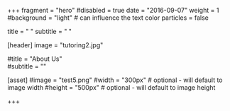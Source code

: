 +++
fragment = "hero" 
#disabled = true
date = "2016-09-07"
weight = 1
#background = "light" # can influence the text color
particles = false


title = " " 
subtitle = " "

[header]
  image = "tutoring2.jpg" 
  
  
#title = "About Us"  
#subtitle = ""

[asset]
  #image = "test5.png"
  #width = "300px" # optional - will default to image width
  #height = "500px" # optional - will default to image height 

+++
